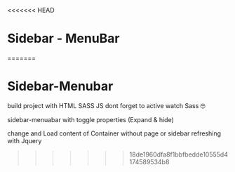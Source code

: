 <<<<<<< HEAD
# Sidebar - MenuBar
=======
# Sidebar-Menubar

build project with HTML SASS JS
dont forget to active watch Sass 🤓

sidebar-menuabar with toggle properties (Expand & hide)

change and Load content of Container without page or sidebar refreshing with Jquery
>>>>>>> 18de1960dfa8f1bbfbedde10555d4174589534b8
